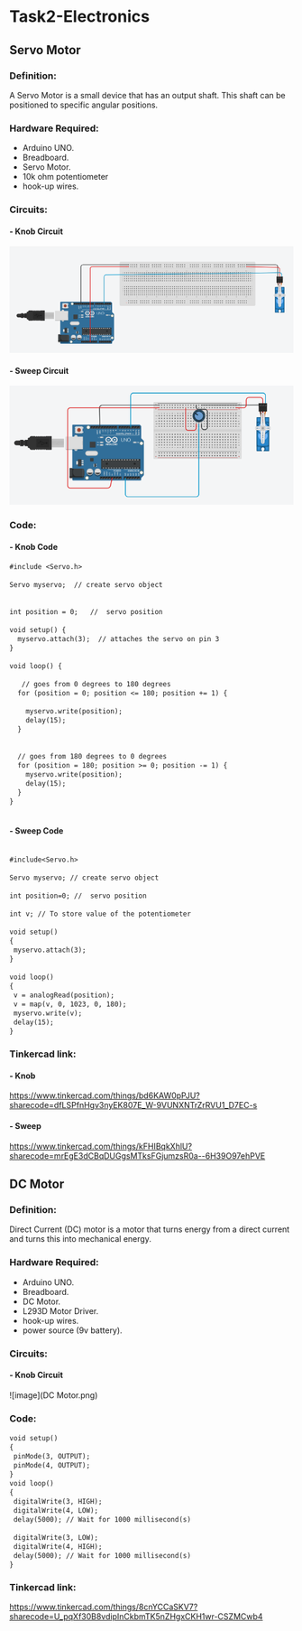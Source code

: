 # Task2-Electronics


## Servo Motor

 ### Definition:
  A Servo Motor is a small device that has an output shaft. This shaft can be positioned to specific angular positions.

 ### Hardware Required:
  - Arduino UNO.
  - Breadboard.
  - Servo Motor.
  - 10k ohm potentiometer
  - hook-up wires.

  ### Circuits:

   
   #### - Knob Circuit
   ![image](knob.png)
   
   #### - Sweep Circuit
  ![image](Sweep.png)



  ### Code:

  #### - Knob Code

```
#include <Servo.h>

Servo myservo;  // create servo object 


int position = 0;   //  servo position

void setup() {
  myservo.attach(3);  // attaches the servo on pin 3 
}

void loop() {
  
   // goes from 0 degrees to 180 degrees
  for (position = 0; position <= 180; position += 1) {
    
    myservo.write(position);              
    delay(15);                       
  }
  
  
  // goes from 180 degrees to 0 degrees
  for (position = 180; position >= 0; position -= 1) { 
    myservo.write(position);              
    delay(15);                       
  }
}
  
```

 #### - Sweep Code

 ```

#include<Servo.h> 

Servo myservo; // create servo object

int position=0; //  servo position

int v; // To store value of the potentiometer

void setup()
{
  myservo.attach(3);
}

void loop()
{
  v = analogRead(position);           
  v = map(v, 0, 1023, 0, 180); 
  myservo.write(v);                  
  delay(15); 
}

 ```

  ### Tinkercad link:

  #### - Knob
  https://www.tinkercad.com/things/bd6KAW0pPJU?sharecode=dfLSPfnHgv3nyEK807E_W-9VUNXNTrZrRVU1_D7EC-s

  #### - Sweep 
  https://www.tinkercad.com/things/kFHIBqkXhlU?sharecode=mrEgE3dCBqDUGgsMTksFGjumzsR0a--6H39O97ehPVE
  
      


## DC Motor

 ### Definition:
  Direct Current (DC) motor is a motor that turns energy from a direct current and
  turns this into mechanical energy.

 ### Hardware Required:
  - Arduino UNO.
  - Breadboard.
  - DC Motor.
  - L293D Motor Driver.
  - hook-up wires.
  - power source (9v battery).

  ### Circuits:

   
   #### - Knob Circuit
   ![image](DC Motor.png)
   
  ### Code:
  
 ```
void setup()
{
  pinMode(3, OUTPUT);
  pinMode(4, OUTPUT);
}
void loop()
{
  digitalWrite(3, HIGH);
  digitalWrite(4, LOW);
  delay(5000); // Wait for 1000 millisecond(s)
  
  digitalWrite(3, LOW);
  digitalWrite(4, HIGH);
  delay(5000); // Wait for 1000 millisecond(s)
}

 ```

  ### Tinkercad link:

https://www.tinkercad.com/things/8cnYCCaSKV7?sharecode=U_pqXf30B8vdipInCkbmTK5nZHgxCKH1wr-CSZMCwb4

  
